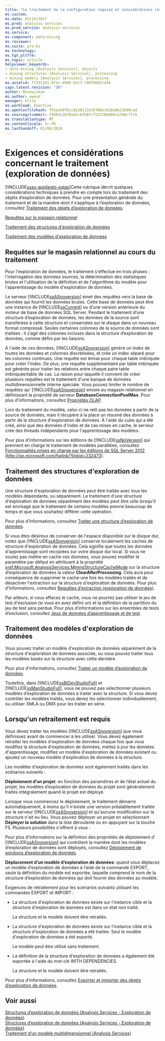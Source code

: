 ```yaml
---
title: "Le traitement de la configuration requise et considérations (exploration de données) | Documents Microsoft"
ms.custom: 
ms.date: 03/14/2017
ms.prod: analysis-services
ms.prod_service: analysis-services
ms.service: 
ms.component: data-mining
ms.reviewer: 
ms.suite: pro-bi
ms.technology: 
ms.tgt_pltfrm: 
ms.topic: article
helpviewer_keywords:
- data mining [Analysis Services], objects
- mining structures [Analysis Services], processing
- mining models [Analysis Services], processing
ms.assetid: f7331261-6f1c-4986-b2c7-740f4b92ca44
caps.latest.revision: "30"
author: Minewiskan
ms.author: owend
manager: kfile
ms.workload: Inactive
ms.openlocfilehash: f55e2d47bcc8228111b35f86ec620a6623b68cad
ms.sourcegitcommit: f486d12078a45c87b0fcf52270b904ca7b0c7fc8
ms.translationtype: MT
ms.contentlocale: fr-FR
ms.lasthandoff: 01/08/2018
---
```

# <a name="processing-requirements-and-considerations-data-mining"></a>Exigences et considérations concernant le traitement (exploration de données)
[!INCLUDE[ssas-appliesto-sqlas](../../includes/ssas-appliesto-sqlas.md)]Cette rubrique décrit quelques considérations techniques à prendre en compte lors du traitement des objets d’exploration de données. Pour une présentation générale du traitement et de la manière dont il s’applique à l’exploration de données, consultez [Traitement des objets d’exploration de données](../../analysis-services/data-mining/processing-data-mining-objects.md).  
  
 [Requêtes sur le magasin relationnel](#bkmk_QueryReqs)  
  
 [Traitement des structures d'exploration de données](#bkmk_ProcessStructures)  
  
 [Traitement des modèles d'exploration de données](#bkmk_ProcessModels)  
  
##  <a name="bkmk_QueryReqs"></a> Requêtes sur le magasin relationnel au cours du traitement  
 Pour l'exploration de données, le traitement s'effectue en trois phases : l'interrogation des données sources, la détermination des statistiques brutes et l'utilisation de la définition et de l'algorithme du modèle pour l'apprentissage du modèle d'exploration de données.  
  
 Le serveur [!INCLUDE[ssASnoversion](../../includes/ssasnoversion-md.md)] émet des requêtes vers la base de données qui fournit les données brutes. Cette base de données peut être une instance de [!INCLUDE[ssCurrent](../../includes/sscurrent-md.md)] ou d’une version antérieure du moteur de base de données SQL Server. Pendant le traitement d’une structure d’exploration de données, les données de la source sont transférées à cette structure et conservées sur le disque dans un nouveau format compressé. Seules certaines colonnes de la source de données sont traitées : il s’agit des colonnes incluses dans la structure d’exploration de données, comme défini par les liaisons.  
  
 À l'aide de ces données, [!INCLUDE[ssASnoversion](../../includes/ssasnoversion-md.md)] génère un index de toutes les données et colonnes discrétisées, et crée un index séparé pour les colonnes continues. Une requête est émise pour chaque table imbriquée pour créer l'index. De plus, une requête supplémentaire par table imbriquée est générée pour traiter les relations entre chaque paire table imbriquée/table de cas. La raison pour laquelle il convient de créer plusieurs requêtes est le traitement d'une banque de données multidimensionnelle interne spéciale. Vous pouvez limiter le nombre de requêtes qu’ [!INCLUDE[ssASnoversion](../../includes/ssasnoversion-md.md)] envoie au magasin relationnel en définissant la propriété de serveur **DatabaseConnectionPoolMax**. Pour plus d’informations, consultez [Propriétés OLAP](../../analysis-services/server-properties/olap-properties.md).  
  
 Lors du traitement du modèle, celui-ci ne relit pas les données à partir de la source de données, mais il récupère à la place un résumé des données à partir de la structure d'exploration de données. À l'aide du cube qui a été créé, ainsi que des données d'index et de cas mises en cache, le serveur crée des threads indépendants pour l'apprentissage des modèles.  
  
 Pour plus d’informations sur les éditions de [!INCLUDE[ssNoVersion](../../includes/ssnoversion-md.md)] qui prennent en charge le traitement de modèles parallèles, consultez [Fonctionnalités prises en charge par les éditions de SQL Server 2012](http://go.microsoft.com/fwlink/?linkid=232473) (http://go.microsoft.com/fwlink/?linkid=232473).  
  
##  <a name="bkmk_ProcessStructures"></a> Traitement des structures d'exploration de données  
 Une structure d'exploration de données peut être traitée avec tous les modèles dépendants, ou séparément. Le traitement d'une structure d'exploration de données séparément des modèles peut être utile lorsqu'il est envisagé que le traitement de certains modèles prenne beaucoup de temps et que vous souhaitez différer cette opération.  
  
 Pour plus d’informations, consultez [Traiter une structure d’exploration de données](../../analysis-services/data-mining/process-a-mining-structure.md).  
  
 Si vous êtes désireux de conserver de l'espace disponible sur le disque dur, notez que [!INCLUDE[ssASnoversion](../../includes/ssasnoversion-md.md)] conserve localement les caches de structure d'exploration de données. Cela signifie que toutes les données d'apprentissage sont recopiées sur votre disque dur local. Si vous ne voulez pas mettre en cache ces données, vous pouvez modifier le paramètre par défaut en attribuant à la propriété <xref:Microsoft.AnalysisServices.MiningStructureCacheMode> sur la structure d’exploration de données la valeur **ClearAfterProcessing**. Cela aura pour conséquence de supprimer le cache une fois les modèles traités et de désactiver l'extraction sur la structure d'exploration de données. Pour plus d’informations, consultez [Requêtes d’extraction &#40;exploration de données&#41;](../../analysis-services/data-mining/drillthrough-queries-data-mining.md).  
  
 Par ailleurs, si vous effacez le cache, vous ne pourrez pas utiliser le jeu de test d'exclusion (si vous en avez défini un) et la définition de la partition du jeu de test sera perdue. Pour plus d’informations sur les ensembles de tests d’exclusion, consultez [Jeux de données d’apprentissage et de test](../../analysis-services/data-mining/training-and-testing-data-sets.md).  
  
##  <a name="bkmk_ProcessModels"></a> Traitement des modèles d'exploration de données  
 Vous pouvez traiter un modèle d'exploration de données séparément de la structure d'exploration de données associée, ou vous pouvez traiter tous les modèles basés sur la structure avec cette dernière.  
  
 Pour plus d’informations, consultez [Traiter un modèle d’exploration de données](../../analysis-services/data-mining/process-a-mining-model.md).  
  
 Toutefois, dans [!INCLUDE[ssBIDevStudioFull](../../includes/ssbidevstudiofull-md.md)] et [!INCLUDE[ssManStudioFull](../../includes/ssmanstudiofull-md.md)], vous ne pouvez pas sélectionner plusieurs modèles d’exploration de données à traiter avec la structure. Si vous devez contrôler les modèles traités, vous devez les sélectionner individuellement, ou utiliser XMLA ou DMX pour les traiter en série.  
  
## <a name="when-reprocessing-is-required"></a>Lorsqu'un retraitement est requis  
 Vous devez traiter les modèles [!INCLUDE[ssASnoversion](../../includes/ssasnoversion-md.md)] que vous définissez avant de commencer à les utiliser. Vous devez également retraiter les modèles d'exploration de données chaque fois que vous modifiez la structure d'exploration de données, mettez à jour les données d'apprentissage, modifiez un modèle d'exploration de données existant ou ajoutez un nouveau modèle d'exploration de données à la structure.  
  
 Les modèles d'exploration de données sont également traités dans les scénarios suivants :  
  
 **Déploiement d’un projet**: en fonction des paramètres et de l’état actuel du projet, les modèles d’exploration de données du projet sont généralement traités intégralement quand le projet est déployé.  
  
 Lorsque vous commencez le déploiement, le traitement démarre automatiquement, à moins qu'il n'existe une version préalablement traitée sur le serveur [!INCLUDE[ssASnoversion](../../includes/ssasnoversion-md.md)] et qu'aucune modification sur la structure n'ait eu lieu. Vous pouvez déployer un projet en sélectionnant **Déployer la solution** dans la liste déroulante ou en appuyant sur la touche F5. Plusieurs possibilités s'offrent à vous :  
  
 Pour plus d’informations sur la définition des propriétés de déploiement d’ [!INCLUDE[ssASnoversion](../../includes/ssasnoversion-md.md)] qui contrôlent la manière dont les modèles d’exploration de données sont déployés, consultez [Déploiement de solutions d’exploration de données](../../analysis-services/data-mining/deployment-of-data-mining-solutions.md).  
  
 **Déplacement d’un modèle d’exploration de données**: quand vous déplacez un modèle d’exploration de données à l’aide de la commande EXPORT, seule la définition du modèle est exportée, laquelle comprend le nom de la structure d’exploration de données qui doit fournir des données au modèle.  
  
 Exigences de retraitement pour les scénarios suivants utilisant les commandes EXPORT et IMPORT :  
  
-   La structure d'exploration de données existe sur l'instance cible et la structure d'exploration de données est dans un état non traité.  
  
     La structure et le modèle doivent être retraités.  
  
-   La structure d'exploration de données existe sur l'instance cible et la structure d'exploration de données a été traitée. Seul le modèle d'exploration de données a été exporté.  
  
     Le modèle peut être utilisé sans traitement.  
  
-   La définition de la structure d'exploration de données a également été exportée à l'aide du mot-clé WITH DEPENDENCIES.  
  
     La structure et le modèle doivent être retraités.  
  
 Pour plus d’informations, consultez [Exporter et importer des objets d’exploration de données](../../analysis-services/data-mining/export-and-import-data-mining-objects.md).  
  
## <a name="see-also"></a>Voir aussi  
 [Structures d’exploration de données &#40;Analysis Services - Exploration de données&#41;](../../analysis-services/data-mining/mining-structures-analysis-services-data-mining.md)   
 [Structures d’exploration de données &#40;Analysis Services - Exploration de données&#41;](../../analysis-services/data-mining/mining-structures-analysis-services-data-mining.md)   
 [Traitement d’un modèle multidimensionnel &#40;Analysis Services&#41;](../../analysis-services/multidimensional-models/processing-a-multidimensional-model-analysis-services.md)  
  
  
